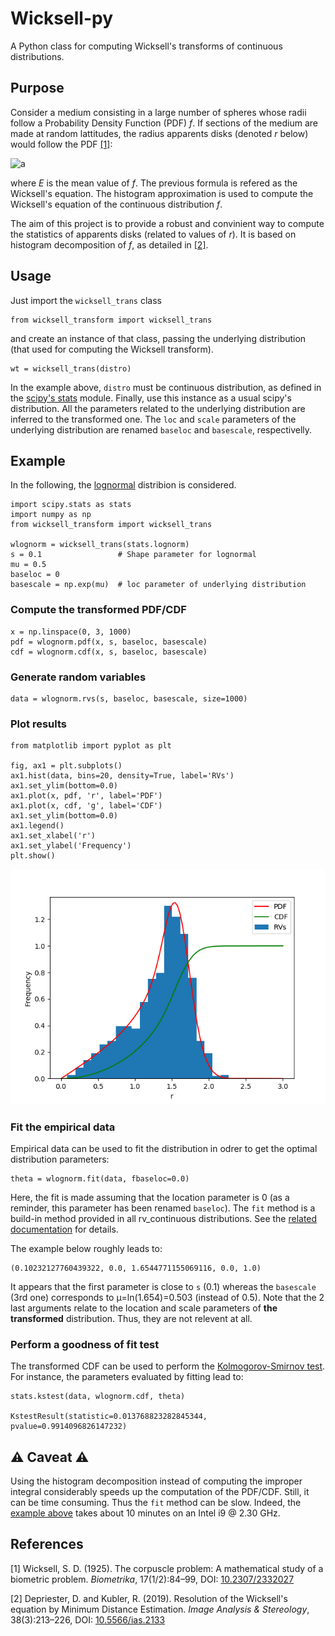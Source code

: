 # Wicksell-py
A Python class for computing Wicksell's transforms of continuous distributions.

## Purpose
Consider a medium consisting in a large number of spheres whose radii follow a Probability Density Function (PDF) *f*. 
If sections of the medium are made at random lattitudes, the radius apparents disks (denoted *r* below) would follow the PDF [[1]](#1):

![a](https://latex.codecogs.com/gif.latex?\tilde{f}(r)=\frac{r}{E}\int_{r}^{\infty}\frac{f(R)}{\sqrt{R^2-r^2}}\mathrm{d}R)

where *E* is the mean value of *f*. The previous formula is refered as the Wicksell's equation. 
The histogram approximation is used to compute the Wicksell's equation of the continuous distribution *f*.


The aim of this project is to provide a robust and convinient way to compute the statistics of apparents disks (related to values of *r*). It is based on histogram decomposition of *f*, as detailed in [[2]](#2).

## Usage
Just import the ``wicksell_trans`` class

    from wicksell_transform import wicksell_trans
    
and create an instance of that class, passing the underlying distribution (that used for computing the Wicksell transform).

    wt = wicksell_trans(distro)
    
In the example above, ``distro`` must be continuous distribution, as defined in the [scipy's stats](https://docs.scipy.org/doc/scipy/reference/stats.html) module. Finally, use this instance as a usual scipy's distribution. All the parameters related to the underlying distribution are inferred to the transformed one. The ``loc`` and ``scale`` parameters of the underlying distribution are renamed ``baseloc`` and ``basescale``, respectivelly.

## Example
In the following, the [lognormal](https://docs.scipy.org/doc/scipy/reference/generated/scipy.stats.lognorm.html) distribion is considered.

    import scipy.stats as stats
    import numpy as np
    from wicksell_transform import wicksell_trans
    
    wlognorm = wicksell_trans(stats.lognorm)
    s = 0.1                 # Shape parameter for lognormal
    mu = 0.5
    baseloc = 0
    basescale = np.exp(mu)  # loc parameter of underlying distribution
    
### Compute the transformed PDF/CDF

    x = np.linspace(0, 3, 1000)
    pdf = wlognorm.pdf(x, s, baseloc, basescale)
    cdf = wlognorm.cdf(x, s, baseloc, basescale)

### Generate random variables

    data = wlognorm.rvs(s, baseloc, basescale, size=1000)
    
### Plot results

    from matplotlib import pyplot as plt
    
    fig, ax1 = plt.subplots()
    ax1.hist(data, bins=20, density=True, label='RVs')
    ax1.set_ylim(bottom=0.0)
    ax1.plot(x, pdf, 'r', label='PDF')
    ax1.plot(x, cdf, 'g', label='CDF')
    ax1.set_ylim(bottom=0.0)
    ax1.legend()
    ax1.set_xlabel('r')
    ax1.set_ylabel('Frequency')
    plt.show()
    
![Plot results](https://raw.githubusercontent.com/DorianDepriester/Wicksell-py/master/Wicksell_py.png)
    
### Fit the empirical data

Empirical data can be used to fit the distribution in odrer to get the optimal distribution parameters:

    theta = wlognorm.fit(data, fbaseloc=0.0)
    
Here, the fit is made assuming that the location parameter is 0 (as a reminder, this parameter has been renamed ``baseloc``). The ``fit`` method is a build-in method provided in all rv_continuous distributions. See the [related documentation](https://docs.scipy.org/doc/scipy/reference/generated/scipy.stats.rv_continuous.fit.html#scipy.stats.rv_continuous.fit) for details.

The example below roughly leads to:

    (0.10232127760439322, 0.0, 1.6544771155069116, 0.0, 1.0)
    
It appears that the first parameter is close to ``s`` (0.1) whereas the ``basescale`` (3rd one) corresponds to µ=ln(1.654)=0.503 (instead of 0.5). Note that the 2 last arguments relate to the location and scale parameters of __the transformed__ distribution. Thus, they are not relevent at all.

### Perform a goodness of fit test

The transformed CDF can be used to perform the [Kolmogorov-Smirnov test](https://docs.scipy.org/doc/scipy/reference/generated/scipy.stats.kstest.html). For instance, the parameters evaluated by fitting lead to:

    stats.kstest(data, wlognorm.cdf, theta)

    KstestResult(statistic=0.013768823282845344, pvalue=0.9914096826147232)
    
## :warning: Caveat :warning:
Using the histogram decomposition instead of computing the improper integral considerably speeds up the computation of the PDF/CDF. Still, it can be time consuming. Thus the ``fit`` method can be slow. Indeed, the [example above](#fit-the-empirical-data) takes about 10 minutes on an Intel i9 @ 2.30 GHz.
    

## References
<a id="1">[1]</a>  Wicksell, S. D. (1925). The corpuscle problem: A mathematical study of a biometric
problem. *Biometrika*, 17(1/2):84–99, DOI: [10.2307/2332027](https://www.doi.org/10.2307/2332027)

<a id="2">[2]</a>  Depriester, D. and Kubler, R. (2019). Resolution of the Wicksell's equation by Minimum
Distance Estimation. *Image Analysis & Stereology*, 38(3):213–226, DOI: [10.5566/ias.2133](https://www.doi.org/10.5566/ias.2133)


